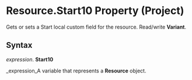 
# Resource.Start10 Property (Project)

Gets or sets a Start local custom field for the resource. Read/write  **Variant**.


## Syntax

 _expression_. **Start10**

 _expression_A variable that represents a  **Resource** object.

